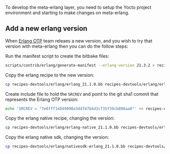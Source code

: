To develop the meta-erlang layer, you need to setup the Yocto project environment and starting to make changes on meta-erlang.

## Add a new erlang version

When [Erlang OTP](https://github.com/erlang/otp) team releaes a new version, and you wish to try that version with meta-erlang then you can do the follow steps:

Run the manifest script to create the bitbake files:

```bash
scripts/contrib/erlang/generate-manifest --erlang-version 21.3.2 > recipes-devtools/erlang/erlang-21.3.2-manifest.inc
```

Copy the erlang recipe to the new version:

```bash
cp recipes-devtools/erlang/erlang_21.1.0.bb recipes-devtools/erlang/erlang_21.3.2.bb
```

Create include file to hold the `SRCREV` and point to the git sha1 commit that represents the Erlang OTP version:

```bash
echo 'SRCREV = "7e6fff1e849998a3dd747b4d3cf35f39cb896aa0"' >> recipes-devtools/erlang/erlang-21.3.2.inc
```

Copy the erlang native recipe, changing the version:

```bash
cp recipes-devtools/erlang/erlang-native_21.1.0.bb recipes-devtools/erlang/erlang-native_21.3.2.bb
```

Copy the erlang native sdk, changing the version:

```bash
cp recipes-devtools/erlang/nativesdk-erlang_21.1.0.bb recipes-devtools/erlang/nativesdk-erlang_21.3.2.bb
```
